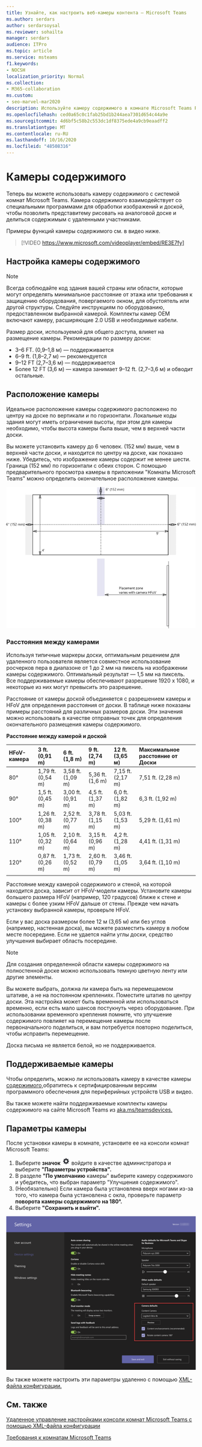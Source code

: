 ```yaml
---
title: Узнайте, как настроить веб-камеры контента — Microsoft Teams
ms.author: serdars
author: serdarsoysal
ms.reviewer: sohailta
manager: serdars
audience: ITPro
ms.topic: article
ms.service: msteams
f1.keywords:
- NOCSH
localization_priority: Normal
ms.collection:
- M365-collaboration
ms.custom:
- seo-marvel-mar2020
description: Используйте камеру содержимого в комнате Microsoft Teams Room, которая взаимодействует с программой обработки изображений, чтобы позволить presenters рисовать на аналоговой доске.
ms.openlocfilehash: ced0a65c0c1fab25bd1b244aea7301d654c44a9e
ms.sourcegitcommit: 4d6bf5c58b2c553dc1df8375ede4a9cb9eaadff2
ms.translationtype: MT
ms.contentlocale: ru-RU
ms.lasthandoff: 10/16/2020
ms.locfileid: "48508316"
---
```

# <a name="content-cameras"></a>Камеры содержимого

Теперь вы можете использовать камеру содержимого с системой комнат Microsoft Teams. Камера содержимого взаимодействует со специальными программами для обработки изображений и доской, чтобы позволить представитему рисовать на аналоговой доске и делиться содержимым с удаленными участниками.

Примеры функций камеры содержимого см. в видео ниже.

> [!VIDEO https://www.microsoft.com/videoplayer/embed/RE3E7fy]

## <a name="set-up-a-content-camera"></a>Настройка камеры содержимого

> [!NOTE]
> Всегда соблюдайте код здания вашей страны или области, которые могут определять минимальное расстояние от этажа или требования к защищению оборудования, повергаемого окном, для обустоятель или другой структуры. Следуйте инструкциям по оборудованию, предоставленном выбранной камерой. Комплекты камер OEM включают камеру, расширяющие 2.0 USB и необходимые кабели.

Размер доски, используемой для общего доступа, влияет на размещение камеры. Рекомендации по размеру доски:

- 3–6 FT. (0,9–1,8 м) — поддерживается
- 6–9 ft. (1,8–2,7 м) — рекомендуется
- 9–12 FT (2,7–3,6 м) — поддерживается
- Более 12 FT (3,6 м) — камера занимает 9–12 ft. (2,7–3,6 м) и обводит остальные.

## <a name="camera-location"></a>Расположение камеры

Идеальное расположение камеры содержимого расположено по центру на доске по вертикали и по горизонтали. Локальные коды здания могут иметь ограничения высоты, при этом для камеры необходимо, чтобы высота камеры была выше, чем в верхней части доски.

Вы можете установить камеру до 6 человек. (152 мм) выше, чем в верхней части доски, и находится по центру на доске, как показано ниже. Убедитесь, что изображение камеры содержит не менее шести. Граница (152 мм) по горизонтали с обеих сторон. С помощью предварительного просмотра камеры в приложении "Комнаты Microsoft Teams" можно определить окончательное расположение камеры.

![Схема размещения камеры содержимого](../media/Magic-whiteboard.png)

### <a name="camera-distances"></a>Расстояния между камерами

Используя типичные маркеры доски, оптимальным решением для удаленного пользователя является совместное использование росчерков пера в диапазоне от 1 до 2 мм на пиксель на изображении камеры содержимого. Оптимальный результат — 1,5 мм на пиксель. Все поддерживаемые камеры обеспечивают разрешение 1920 x 1080, и некоторые из них могут превысить это разрешение.

Расстояние от камеры доской объединяется с разрешением камеры и HFoV для определения расстояния от доски. В таблице ниже показаны примеры расстояний для различных размеров доски. Эти значения можно использовать в качестве отправных точек для определения окончательного размещения камеры содержимого.

**Расстояние между камерой и доской**

| HFoV-камера |3 ft. (0,91 m)     | 6 ft. (1,8 m)    | 9 ft. (2,74 m)        |12 ft.  (3,65 м)         | Максимальное расстояние от Доски  |
|:---         |:---               |:---                |:---                 |:---             | :--- |
| 80°         | 1,79 ft. (0,54 m) | 3,58 ft. (1,09 m)  | 5,36 ft. (1,6 m)    |7,15 ft. (2,17 m) |7,51 ft. (2,28 m) |
| 90°         | 1,5 ft. (0,45 m) | 3,00 ft. (0,91 m)   | 4,5 ft. (1,37 m)    |6,0 ft. (1,82 m)    |6,3 ft. (1,92 m) |
| 100°        | 1,26 ft. (0,38 m)| 2,52 ft. (0,77 m)   | 3,78 ft. (1,15 m)   |5,03 ft. (1,53 m)   |5,29 ft. (1,61 m) |
| 110°        | 1,05 ft. (0,32 m)| 2,10 ft. (0,64 m)   | 3,15 ft. (0,96 m)   |4,2 ft. (1,28 m)    |4,41 ft. (1,31 m) |
| 120°        | 0,87 ft. (0,26 m)| 1,73 ft. (0,52 m)   | 2,60 ft. (0,79 m)   |3,46 ft. (1,05 m)   |3,64 ft. (1,10 m) |
|             |               |                  |                  |        |                    |                  |

Расстояние между камерой содержимого и стеной, на которой находится доска, зависит от HFoV-модели камеры. Установите камеры большего размера HFoV (например, 120 градусов) ближе к стене и камеры с более узким HFoV дальше от стены. Прежде чем начать установку выбранной камеры, проверьте HFoV.

Если у вас доска размером более 12 м (3,65 м) или без углов (например, настенная доска), вы можете разместить камеру в любом месте посередине. Если не удается найти углы доски, средство улучшения выбирает область посередине.

> [!NOTE]
> Для создания определенной области камеры содержимого на полностенной доске можно использовать темную цветную ленту или другие элементы.
>
> Вы можете выбрать, должна ли камера быть на перемещаемом штативе, а не на постоянном креплениях. Поместите штатив по центру доски. Эта настройка может быть временной или использоваться временно, если есть мало шансов постукнуть через оборудование. При использовании временного крепления помните, что улучшение содержимого повлияет на перемещение камеры после первоначального поделиться, и вам потребуется повторно поделиться, чтобы исправить перемещение.
>
> Доска письма не является белой, но не поддерживается.

## <a name="supported-cameras"></a>Поддерживаемые камеры

Чтобы определить, можно ли использовать камеру в качестве камеры [содержимого,](requirements.md#certified-firmware-versions-for-usb-audio-and-video-peripherals)обратитесь к сертифицированным версиям программного обеспечения для периферийных устройств USB и видео.

Вы также можете найти поддерживаемые комплекты камеры содержимого на сайте Microsoft Teams из [aka.ms/teamsdevices.](https://aka.ms/teamsdevices)

## <a name="camera-settings"></a>Параметры камеры

После установки камеры в комнате, установите ее на консоли комнат Microsoft Teams:

1. Выберите **значок** ![ "Параметры", ](../media/70f1b43f-16d6-4172-9139-71d845c4ed5c.png) войдите в качестве администратора и выберите **"Параметры устройства".**
2. В разделе **"По умолчанию** камеры" выберите камеру  содержимого и убедитесь, что выбран параметр "Улучшения содержимого".
3. (Необязательно) Если камера была установлена вверх ногами из-за того, что камера была установлена с окла, проверьте параметр **поворота камеры содержимого на 180°.**
4. Выберите **"Сохранить и выйти".**

![Настройка камеры содержимого](../media/content-camera.png)

Вы также можете настроить эти параметры удаленно с помощью [XML-файла конфигурации.](xml-config-file.md)

## <a name="see-also"></a>См. также

[Удаленное управление настройками консоли комнат Microsoft Teams с помощью XML-файла конфигурации](xml-config-file.md)

[Требования к комнатам Microsoft Teams](requirements.md)



